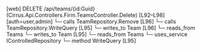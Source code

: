 [web] DELETE /api/teams/{id:Guid}  (Cirrus.Api.Controllers.Firm.TeamsController.Delete)  [L92–L98] [auth=user,admin]
  └─ calls TeamRepository.Remove [L96]
  └─ calls TeamRepository.WriteQuery [L95]
  └─ writes_to Team [L96]
    └─ reads_from Teams
  └─ writes_to Team [L95]
    └─ reads_from Teams
  └─ uses_service IControlledRepository<Team>
    └─ method WriteQuery [L95]

